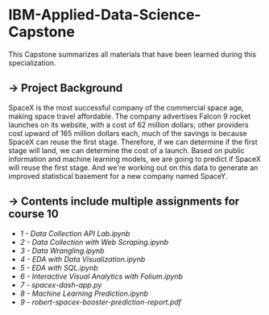 # IBM-Applied-Data-Science-Capstone
This Capstone summarizes all materials that have been learned during this specialization.

## &rarr; Project Background
SpaceX is the most successful company of the commercial space age, making space travel affordable. The company advertises Falcon 9 rocket launches on its website, with a cost of 62 million dollars; other providers cost upward of 165 million dollars each, much of the savings is because SpaceX can reuse the first stage. Therefore, if we can determine if the first stage will land, we can determine the cost of a launch. Based on public information and machine learning models, we are going to predict if SpaceX will reuse the first stage. And we're working out on this data to generate an improved statistical basement for a new company named SpaceY. 

## &rarr; Contents include multiple assignments for course 10

* _1 - Data Collection API Lab.ipynb_
* _2 - Data Collection with Web Scraping.ipynb_
* _3 - Data Wrangling.ipynb_
* _4 - EDA with Data Visualization.ipynb_
* _5 - EDA with SQL.ipynb_
* _6 - Interactive Visual Analytics with Folium.ipynb_
* _7 - spacex-dash-app.py_
* _8 - Machine Learning Prediction.ipynb_
* _9 - robert-spacex-booster-prediction-report.pdf_
